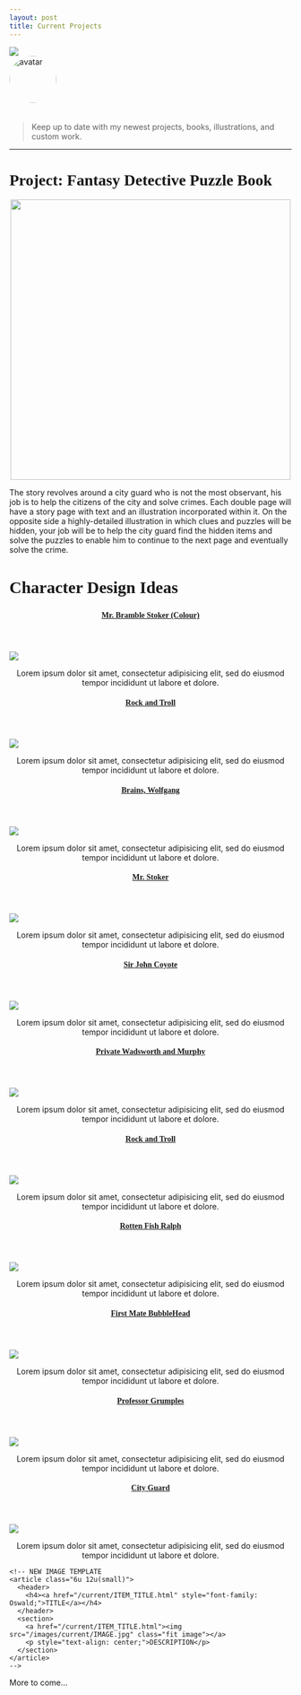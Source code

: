 ```yaml
---
layout: post
title: Current Projects
---
```


<img src="/images/custom/UnderConstruction.jpg" class="fit image">

<section>
  <img src="/images/avatar.jpg" alt="avatar" style="width: 6em; margin-bottom: 20px; border-radius: 200px;" />
  <blockquote>
    <p>Keep up to date with my newest projects, books, illustrations, and custom work.</p>
  </blockquote>
</section>

<hr>

<!-- PROJECT START -->
<h1 style="font-family: Pacifico;">Project: Fantasy Detective Puzzle Book</h1>

<center><img src="/images/OUaCLogo.jpg" class="image" width="500px"></center>

The story revolves around a city guard who is not the most observant, his job is to help the citizens of the city and solve crimes. Each double page will have a story page with text and an illustration incorporated within it. On the opposite side a highly-detailed illustration in which clues and puzzles will be hidden, your job will be to help the city guard find the hidden items and solve the puzzles to enable him to continue to the next page and eventually solve the crime.

<h2 style="font-family: Pacifico; font-size: 30px;">Character Design Ideas</h2>

<section>
  <div class="row">
    <article class="6u 12u(small)">
      <header>
        <h4><a href="/current/mr-bramble-stoker.html" style="font-family: Oswald;">Mr. Bramble Stoker (Colour)</a></h4>
      </header>
      <section>
        <a href="/current/mr-bramble-stoker.html"><img src="/images/current/MrStoker800X800.jpg" class="fit image"></a>
        <p style="text-align: center;">Lorem ipsum dolor sit amet, consectetur adipisicing elit, sed do eiusmod
        tempor incididunt ut labore et dolore.</p>
      </section>
    </article>
    <article class="6u 12u(small)">
      <header>
        <h4><a href="#" style="font-family: Oswald;">Rock and Troll</a></h4>
      </header>
      <section>
        <a href="#"><img src="/images/current/template-800x800.jpg" class="fit image"></a>
        <p style="text-align: center;">Lorem ipsum dolor sit amet, consectetur adipisicing elit, sed do eiusmod
        tempor incididunt ut labore et dolore.</p>
      </section>
    </article>
    <article class="6u 12u(small)">
      <header>
        <h4><a href="#" style="font-family: Oswald;">Brains, Wolfgang</a></h4>
      </header>
      <section>
        <a href="#"><img src="/images/current/template-800x800.jpg" class="fit image"></a>
        <p style="text-align: center;">Lorem ipsum dolor sit amet, consectetur adipisicing elit, sed do eiusmod
        tempor incididunt ut labore et dolore.</p>
      </section>
    </article>
    <article class="6u 12u(small)">
      <header>
        <h4><a href="#" style="font-family: Oswald;">Mr. Stoker</a></h4>
      </header>
      <section>
        <a href="#"><img src="/images/current/template-800x800.jpg" class="fit image"></a>
        <p style="text-align: center;">Lorem ipsum dolor sit amet, consectetur adipisicing elit, sed do eiusmod
        tempor incididunt ut labore et dolore.</p>
      </section>
    </article>
    <article class="6u 12u(small)">
      <header>
        <h4><a href="#" style="font-family: Oswald;">Sir John Coyote</a></h4>
      </header>
      <section>
        <a href="#"><img src="/images/current/template-800x800.jpg" class="fit image"></a>
        <p style="text-align: center;">Lorem ipsum dolor sit amet, consectetur adipisicing elit, sed do eiusmod
        tempor incididunt ut labore et dolore.</p>
      </section>
    </article>
    <article class="6u 12u(small)">
      <header>
        <h4><a href="#" style="font-family: Oswald;">Private Wadsworth and Murphy</a></h4>
      </header>
      <section>
        <a href="#"><img src="/images/current/template-800x800.jpg" class="fit image"></a>
        <p style="text-align: center;">Lorem ipsum dolor sit amet, consectetur adipisicing elit, sed do eiusmod tempor incididunt ut labore et dolore.</p>
      </section>
    </article>
    <article class="6u 12u(small)">
      <header>
        <h4><a href="#" style="font-family: Oswald;">Rock and Troll</a></h4>
      </header>
      <section>
        <a href="#"><img src="/images/current/template-800x800.jpg" class="fit image"></a>
        <p style="text-align: center;">Lorem ipsum dolor sit amet, consectetur adipisicing elit, sed do eiusmod tempor incididunt ut labore et dolore.</p>
      </section>
    </article>
    <article class="6u 12u(small)">
      <header>
        <h4><a href="#" style="font-family: Oswald;">Rotten Fish Ralph</a></h4>
      </header>
      <section>
        <a href="#"><img src="/images/current/template-800x800.jpg" class="fit image"></a>
        <p style="text-align: center;">Lorem ipsum dolor sit amet, consectetur adipisicing elit, sed do eiusmod tempor incididunt ut labore et dolore.</p>
      </section>
    </article>
    <article class="6u 12u(small)">
      <header>
        <h4><a href="#" style="font-family: Oswald;">First Mate BubbleHead</a></h4>
      </header>
      <section>
        <a href="#"><img src="/images/current/template-800x800.jpg" class="fit image"></a>
        <p style="text-align: center;">Lorem ipsum dolor sit amet, consectetur adipisicing elit, sed do eiusmod tempor incididunt ut labore et dolore.</p>
      </section>
    </article>
    <article class="6u 12u(small)">
      <header>
        <h4><a href="#" style="font-family: Oswald;">Professor Grumples</a></h4>
      </header>
      <section>
        <a href="#"><img src="/images/current/template-800x800.jpg" class="fit image"></a>
        <p style="text-align: center;">Lorem ipsum dolor sit amet, consectetur adipisicing elit, sed do eiusmod tempor incididunt ut labore et dolore.</p>
      </section>
    </article>
    <article class="6u 12u(small)">
      <header>
        <h4><a href="#" style="font-family: Oswald;">City Guard</a></h4>
      </header>
      <section>
        <a href="#"><img src="/images/current/template-800x800.jpg" class="fit image"></a>
        <p style="text-align: center;">Lorem ipsum dolor sit amet, consectetur adipisicing elit, sed do eiusmod tempor incididunt ut labore et dolore.</p>
      </section>
    </article>

    <!-- NEW IMAGE TEMPLATE
    <article class="6u 12u(small)">
      <header>
        <h4><a href="/current/ITEM_TITLE.html" style="font-family: Oswald;">TITLE</a></h4>
      </header>
      <section>
        <a href="/current/ITEM_TITLE.html"><img src="/images/current/IMAGE.jpg" class="fit image"></a>
        <p style="text-align: center;">DESCRIPTION</p>
      </section>
    </article>
    -->
  </div>
</section>

<!-- PROJECT END -->

More to come...
